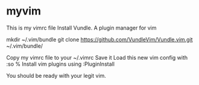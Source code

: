 # myvim
This is my vimrc file
Install Vundle. A plugin manager for vim

mkdir ~/.vim/bundle
git clone https://github.com/VundleVim/Vundle.vim.git ~/.vim/bundle/

Copy my vimrc file to your ~/.vimrc
Save it
Load this new vim config with :so %
Install vim plugins using :PluginInstall

You should be ready with your legit vim.

